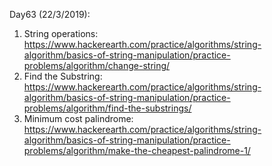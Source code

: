 Day63 (22/3/2019): 

1. String operations: https://www.hackerearth.com/practice/algorithms/string-algorithm/basics-of-string-manipulation/practice-problems/algorithm/change-string/
2. Find the Substring: https://www.hackerearth.com/practice/algorithms/string-algorithm/basics-of-string-manipulation/practice-problems/algorithm/find-the-substrings/
3. Minimum cost palindrome: https://www.hackerearth.com/practice/algorithms/string-algorithm/basics-of-string-manipulation/practice-problems/algorithm/make-the-cheapest-palindrome-1/